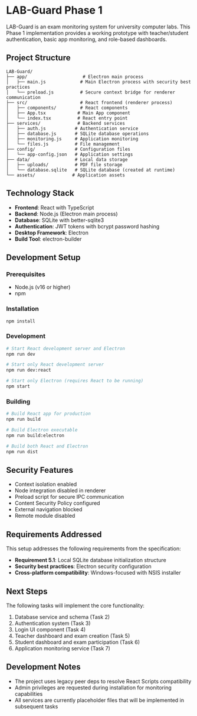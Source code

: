 # LAB-Guard Phase 1

LAB-Guard is an exam monitoring system for university computer labs. This Phase 1 implementation provides a working prototype with teacher/student authentication, basic app monitoring, and role-based dashboards.

## Project Structure

```
LAB-Guard/
├── app/                     # Electron main process
│   ├── main.js             # Main Electron process with security best practices
│   └── preload.js          # Secure context bridge for renderer communication
├── src/                    # React frontend (renderer process)
│   ├── components/         # React components
│   ├── App.tsx            # Main App component
│   └── index.tsx          # React entry point
├── services/              # Backend services
│   ├── auth.js           # Authentication service
│   ├── database.js       # SQLite database operations
│   ├── monitoring.js     # Application monitoring
│   └── files.js          # File management
├── config/               # Configuration files
│   └── app-config.json   # Application settings
├── data/                 # Local data storage
│   ├── uploads/          # PDF file storage
│   └── database.sqlite   # SQLite database (created at runtime)
└── assets/              # Application assets
```

## Technology Stack

- **Frontend**: React with TypeScript
- **Backend**: Node.js (Electron main process)
- **Database**: SQLite with better-sqlite3
- **Authentication**: JWT tokens with bcrypt password hashing
- **Desktop Framework**: Electron
- **Build Tool**: electron-builder

## Development Setup

### Prerequisites
- Node.js (v16 or higher)
- npm

### Installation
```bash
npm install
```

### Development
```bash
# Start React development server and Electron
npm run dev

# Start only React development server
npm run dev:react

# Start only Electron (requires React to be running)
npm start
```

### Building
```bash
# Build React app for production
npm run build

# Build Electron executable
npm run build:electron

# Build both React and Electron
npm run dist
```

## Security Features

- Context isolation enabled
- Node integration disabled in renderer
- Preload script for secure IPC communication
- Content Security Policy configured
- External navigation blocked
- Remote module disabled

## Requirements Addressed

This setup addresses the following requirements from the specification:

- **Requirement 5.1**: Local SQLite database initialization structure
- **Security best practices**: Electron security configuration
- **Cross-platform compatibility**: Windows-focused with NSIS installer

## Next Steps

The following tasks will implement the core functionality:

1. Database service and schema (Task 2)
2. Authentication system (Task 3)
3. Login UI component (Task 4)
4. Teacher dashboard and exam creation (Task 5)
5. Student dashboard and exam participation (Task 6)
6. Application monitoring service (Task 7)

## Development Notes

- The project uses legacy peer deps to resolve React Scripts compatibility
- Admin privileges are requested during installation for monitoring capabilities
- All services are currently placeholder files that will be implemented in subsequent tasks